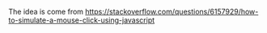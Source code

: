 The idea is come from https://stackoverflow.com/questions/6157929/how-to-simulate-a-mouse-click-using-javascript